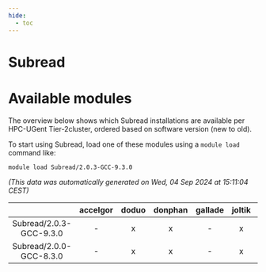 ```yaml
---
hide:
  - toc
---
```


Subread
=======

# Available modules


The overview below shows which Subread installations are available per HPC-UGent Tier-2cluster, ordered based on software version (new to old).

To start using Subread, load one of these modules using a `module load` command like:

```shell
module load Subread/2.0.3-GCC-9.3.0
```

*(This data was automatically generated on Wed, 04 Sep 2024 at 15:11:04 CEST)*  

| |accelgor|doduo|donphan|gallade|joltik|shinx|skitty|
| :---: | :---: | :---: | :---: | :---: | :---: | :---: | :---: |
|Subread/2.0.3-GCC-9.3.0|-|x|x|-|x|-|-|
|Subread/2.0.0-GCC-8.3.0|-|x|x|-|x|-|x|

